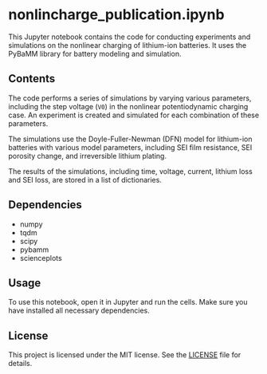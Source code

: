 # nonlincharge_publication.ipynb

This Jupyter notebook contains the code for conducting experiments and simulations on the nonlinear charging of lithium-ion batteries. It uses the PyBaMM library for battery modeling and simulation.

## Contents

The code performs a series of simulations by varying various parameters, including the step voltage (`V0`) in the nonlinear potentiodynamic charging case. An experiment is created and simulated for each combination of these parameters.

The simulations use the Doyle-Fuller-Newman (DFN) model for lithium-ion batteries with various model parameters, including SEI film resistance, SEI porosity change, and irreversible lithium plating.

The results of the simulations, including time, voltage, current, lithium loss and SEI loss, are stored in a list of dictionaries.

## Dependencies

- numpy
- tqdm
- scipy
- pybamm
- scienceplots

## Usage

To use this notebook, open it in Jupyter and run the cells. Make sure you have installed all necessary dependencies.

## License

This project is licensed under the MIT license. See the [LICENSE](LICENSE) file for details.
